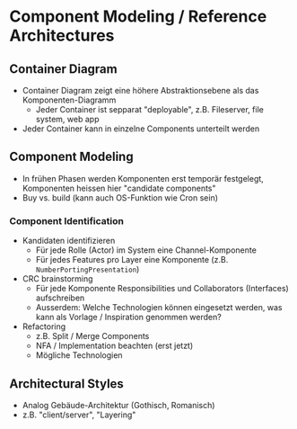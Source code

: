 # Component Modeling / Reference Architectures
## Container Diagram
- Container Diagram zeigt eine höhere Abstraktionsebene als das Komponenten-Diagramm
    - Jeder Container ist sepparat "deployable", z.B. Fileserver, file system, web app
- Jeder Container kann in einzelne Components unterteilt werden

## Component Modeling
- In frühen Phasen werden Komponenten erst temporär festgelegt, Komponenten heissen hier "candidate components"
- Buy vs. build (kann auch OS-Funktion wie Cron sein)

### Component Identification
- Kandidaten identifizieren
    - Für jede Rolle (Actor) im System eine Channel-Komponente
    - Für jedes Features pro Layer eine Komponente (z.B. `NumberPortingPresentation`)
- CRC brainstorming
    - Für jede Komponente Responsibilities und Collaborators (Interfaces) aufschreiben
    - Ausserdem: Welche Technologien können eingesetzt werden, was kann als Vorlage / Inspiration genommen werden?
- Refactoring
    - z.B. Split / Merge Components
    - NFA / Implementation beachten (erst jetzt)
    - Mögliche Technologien

## Architectural Styles
- Analog Gebäude-Architektur (Gothisch, Romanisch)
- z.B. "client/server", "Layering"

